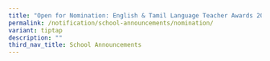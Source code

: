```yaml
---
title: "Open for Nomination: English & Tamil Language Teacher Awards 2024"
permalink: /notification/school-announcements/nomination/
variant: tiptap
description: ""
third_nav_title: School Announcements
---
```

